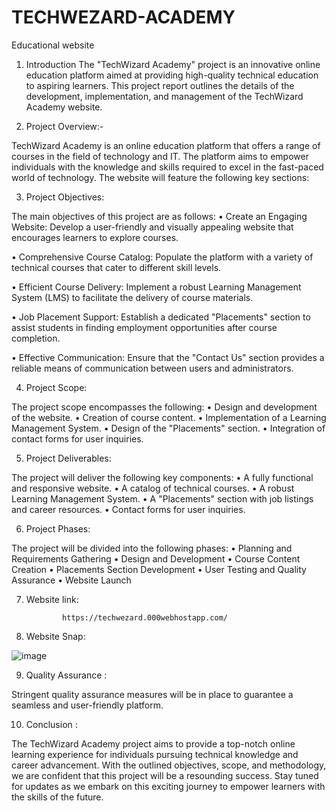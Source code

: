 # TECHWEZARD-ACADEMY
Educational website
1. Introduction
The "TechWizard Academy" project is an innovative online education platform aimed at providing high-quality technical education to aspiring learners. This project report outlines the details of the development, implementation, and management of the TechWizard Academy website.

2. Project Overview:-
   
TechWizard Academy is an online education platform that offers a range of courses in the field of technology and IT. The platform aims to empower individuals with the knowledge and skills required to excel in the fast-paced world of technology. The website will feature the following key sections:

3. Project Objectives:
   
The main objectives of this project are as follows:
•	Create an Engaging Website: Develop a user-friendly and visually appealing website that encourages learners to explore courses.

•	Comprehensive Course Catalog: Populate the platform with a variety of technical courses that cater to different skill levels.

•	Efficient Course Delivery: Implement a robust Learning Management System (LMS) to facilitate the delivery of course materials.

•	Job Placement Support: Establish a dedicated "Placements" section to assist students in finding employment opportunities after course completion.

•	Effective Communication: Ensure that the "Contact Us" section provides a reliable means of communication between users and administrators.

4. Project Scope:
   
The project scope encompasses the following:
•	Design and development of the website.
•	Creation of course content.
•	Implementation of a Learning Management System.
•	Design of the "Placements" section.
•	Integration of contact forms for user inquiries.

5. Project Deliverables:
   
The project will deliver the following key components:
•	A fully functional and responsive website.
•	A catalog of technical courses.
•	A robust Learning Management System.
•	A "Placements" section with job listings and career resources.
•	Contact forms for user inquiries.

6. Project Phases:
   
The project will be divided into the following phases:
•	Planning and Requirements Gathering
•	Design and Development
•	Course Content Creation
•	Placements Section Development
•	User Testing and Quality Assurance
•	Website Launch

7. Website link:
   
               https://techwezard.000webhostapp.com/
   
8. Website Snap: 
    
![image](https://github.com/Ayushi-Panda/TECHWEZARD-ACADEMY/assets/149755508/d688b9a4-79b4-426b-ab06-7ef38eff04a5)

9. Quality Assurance :
   
Stringent quality assurance measures will be in place to guarantee a seamless and user-friendly platform.

10. Conclusion :

The TechWizard Academy project aims to provide a top-notch online learning experience for individuals pursuing technical knowledge and career advancement. With the outlined objectives, scope, and methodology, we are confident that this project will be a resounding success. Stay tuned for updates as we embark on this exciting journey to empower learners with the skills of the future. 
